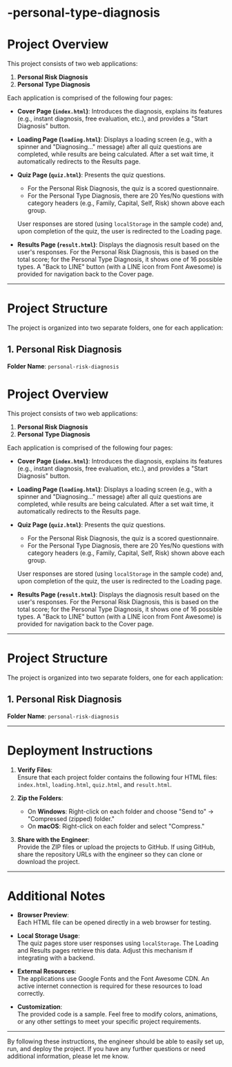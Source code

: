 # -personal-type-diagnosis
# Project Overview

This project consists of two web applications:
1. **Personal Risk Diagnosis**
2. **Personal Type Diagnosis**

Each application is comprised of the following four pages:
- **Cover Page (`index.html`)**: Introduces the diagnosis, explains its features (e.g., instant diagnosis, free evaluation, etc.), and provides a "Start Diagnosis" button.
- **Loading Page (`loading.html`)**: Displays a loading screen (e.g., with a spinner and "Diagnosing..." message) after all quiz questions are completed, while results are being calculated. After a set wait time, it automatically redirects to the Results page.
- **Quiz Page (`quiz.html`)**: Presents the quiz questions.
  - For the Personal Risk Diagnosis, the quiz is a scored questionnaire.
  - For the Personal Type Diagnosis, there are 20 Yes/No questions with category headers (e.g., Family, Capital, Self, Risk) shown above each group.
  
  User responses are stored (using `localStorage` in the sample code) and, upon completion of the quiz, the user is redirected to the Loading page.
  
- **Results Page (`result.html`)**: Displays the diagnosis result based on the user's responses. For the Personal Risk Diagnosis, this is based on the total score; for the Personal Type Diagnosis, it shows one of 16 possible types. A "Back to LINE" button (with a LINE icon from Font Awesome) is provided for navigation back to the Cover page.

---

# Project Structure

The project is organized into two separate folders, one for each application:

## 1. Personal Risk Diagnosis

**Folder Name**: `personal-risk-diagnosis`


# Project Overview

This project consists of two web applications:
1. **Personal Risk Diagnosis**
2. **Personal Type Diagnosis**

Each application is comprised of the following four pages:
- **Cover Page (`index.html`)**: Introduces the diagnosis, explains its features (e.g., instant diagnosis, free evaluation, etc.), and provides a "Start Diagnosis" button.
- **Loading Page (`loading.html`)**: Displays a loading screen (e.g., with a spinner and "Diagnosing..." message) after all quiz questions are completed, while results are being calculated. After a set wait time, it automatically redirects to the Results page.
- **Quiz Page (`quiz.html`)**: Presents the quiz questions.
  - For the Personal Risk Diagnosis, the quiz is a scored questionnaire.
  - For the Personal Type Diagnosis, there are 20 Yes/No questions with category headers (e.g., Family, Capital, Self, Risk) shown above each group.
  
  User responses are stored (using `localStorage` in the sample code) and, upon completion of the quiz, the user is redirected to the Loading page.
  
- **Results Page (`result.html`)**: Displays the diagnosis result based on the user's responses. For the Personal Risk Diagnosis, this is based on the total score; for the Personal Type Diagnosis, it shows one of 16 possible types. A "Back to LINE" button (with a LINE icon from Font Awesome) is provided for navigation back to the Cover page.

---

# Project Structure

The project is organized into two separate folders, one for each application:

## 1. Personal Risk Diagnosis

**Folder Name**: `personal-risk-diagnosis`



---

# Deployment Instructions

1. **Verify Files**:  
   Ensure that each project folder contains the following four HTML files: `index.html`, `loading.html`, `quiz.html`, and `result.html`.

2. **Zip the Folders**:  
   - On **Windows**: Right-click on each folder and choose "Send to" → "Compressed (zipped) folder."
   - On **macOS**: Right-click on each folder and select "Compress."

3. **Share with the Engineer**:  
   Provide the ZIP files or upload the projects to GitHub. If using GitHub, share the repository URLs with the engineer so they can clone or download the project.

---

# Additional Notes

- **Browser Preview**:  
  Each HTML file can be opened directly in a web browser for testing.

- **Local Storage Usage**:  
  The quiz pages store user responses using `localStorage`. The Loading and Results pages retrieve this data. Adjust this mechanism if integrating with a backend.

- **External Resources**:  
  The applications use Google Fonts and the Font Awesome CDN. An active internet connection is required for these resources to load correctly.

- **Customization**:  
  The provided code is a sample. Feel free to modify colors, animations, or any other settings to meet your specific project requirements.

---

By following these instructions, the engineer should be able to easily set up, run, and deploy the project. If you have any further questions or need additional information, please let me know.
